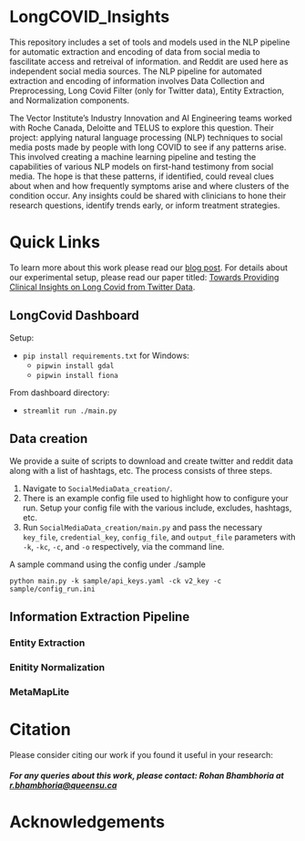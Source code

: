 # LongCOVID_Insights
This repository includes a set of tools and models used in the NLP pipeline for automatic extraction and encoding of data from social media to fascilitate access and retreival of information. and Reddit are used here as independent social media sources. The NLP pipeline for automated extraction and encoding of information involves Data Collection and Preprocessing, Long Covid Filter (only for Twitter data), Entity Extraction, and Normalization components.


The Vector Institute’s Industry Innovation and AI Engineering teams worked with Roche Canada, Deloitte and TELUS to explore this question. Their project: applying natural language processing (NLP) techniques to social media posts made by people with long COVID to see if any patterns arise. This involved creating a machine learning pipeline and testing the capabilities of various NLP models on first-hand testimony from social media. The hope is that these patterns, if identified, could reveal clues about when and how frequently symptoms arise and where clusters of the condition occur. Any insights could be shared with clinicians to hone their research questions, identify trends early, or inform treatment strategies. 


# Quick Links

To learn more about this work please read our <a href="https://vectorinstitute.ai/2022/02/11/using-ai-to-help-solve-the-long-covid-puzzle/">blog post</a>. 
For details about our experimental setup, please read our paper titled: <a href="http://w3phiai2022.w3phi.com/index.html#">Towards Providing Clinical Insights on Long Covid from Twitter Data</a>. 


## LongCovid Dashboard
Setup:
- `pip install requirements.txt`
for Windows: 
    - `pipwin install gdal`  
    - `pipwin install fiona`

From dashboard directory:
- `streamlit run ./main.py`

## Data creation
We provide a suite of scripts to download and create twitter and reddit data along with a list of hashtags, etc. The process consists of three steps. 

1. Navigate to `SocialMediaData_creation/`.
2. There is an example config file used to highlight how to configure your run. Setup
    your config file with the various include, excludes, hashtags, etc.
3. Run `SocialMediaData_creation/main.py` and pass the necessary `key_file`, `credential_key`,
   `config_file`, and `output_file` parameters with `-k`, `-kc`, `-c`, and `-o`
   respectively, via the command line.

A sample command using the config under ./sample
```
python main.py -k sample/api_keys.yaml -ck v2_key -c sample/config_run.ini
```
## Information Extraction Pipeline
### Entity Extraction

### Enitity Normalization

### MetaMapLite 


# Citation

Please consider citing our work if you found it useful in your research:

##### For any queries about this work, please contact: Rohan Bhambhoria at <r.bhambhoria@queensu.ca>

# Acknowledgements
